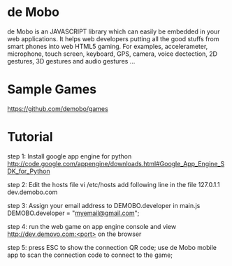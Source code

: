 # de Mobo
de Mobo is an JAVASCRIPT library which can easily be embedded in your web applications.
It helps web developers putting all the good stuffs from smart phones into web HTML5 gaming.
For examples, accelerameter, microphone, touch screen, keyboard, GPS, camera, voice dectection, 
2D gestures, 3D gestures and audio gestures ... 

# Sample Games
https://github.com/demobo/games

# Tutorial
step 1:
Install google app engine for python
http://code.google.com/appengine/downloads.html#Google_App_Engine_SDK_for_Python

step 2:
Edit the hosts file
vi /etc/hosts
add following line in the file
127.0.1.1 dev.demobo.com

step 3:
Assign your email address to DEMOBO.developer in main.js
DEMOBO.developer = "myemail@gmail.com";

step 4:
run the web game on app engine console and view http://dev.demovo.com:<port> on the browser

step 5:
press ESC to show the connection QR code;
use de Mobo mobile app to scan the connection code to connect to the game;